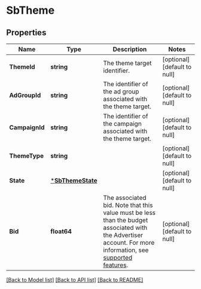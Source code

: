 # SbTheme

## Properties
Name | Type | Description | Notes
------------ | ------------- | ------------- | -------------
**ThemeId** | **string** | The theme target identifier. | [optional] [default to null]
**AdGroupId** | **string** | The identifier of the ad group associated with the theme target. | [optional] [default to null]
**CampaignId** | **string** | The identifier of the campaign associated with the theme target. | [optional] [default to null]
**ThemeType** | **string** |  | [optional] [default to null]
**State** | [***SbThemeState**](SBThemeState.md) |  | [optional] [default to null]
**Bid** | **float64** | The associated bid. Note that this value must be less than the budget associated with the Advertiser account. For more information, see [supported features](https://advertising.amazon.com/API/docs/v2/guides/supported_features). | [optional] [default to null]

[[Back to Model list]](../README.md#documentation-for-models) [[Back to API list]](../README.md#documentation-for-api-endpoints) [[Back to README]](../README.md)


